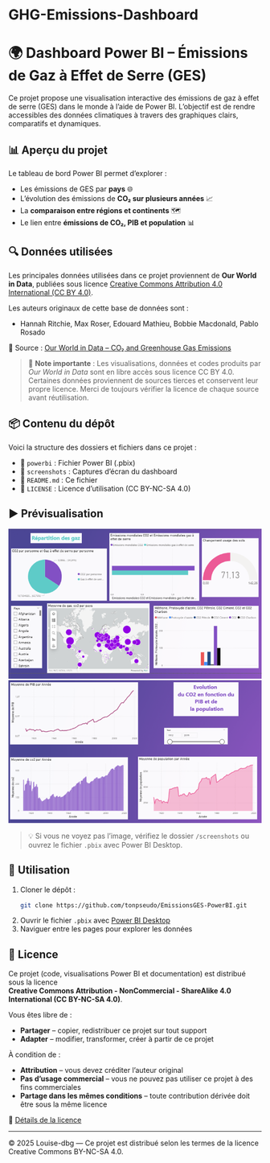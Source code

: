 # GHG-Emissions-Dashboard

# 🌍 Dashboard Power BI – Émissions de Gaz à Effet de Serre (GES)

Ce projet propose une visualisation interactive des émissions de gaz à effet de serre (GES) dans le monde à l’aide de Power BI. L’objectif est de rendre accessibles des données climatiques à travers des graphiques clairs, comparatifs et dynamiques.

## 📊 Aperçu du projet

Le tableau de bord Power BI permet d’explorer :

- Les émissions de GES par **pays** 🌐  
- L’évolution des émissions de **CO₂ sur plusieurs années** 📈  
- La **comparaison entre régions et continents** 🗺️  
- Le lien entre **émissions de CO₂, PIB et population** 📊  

## 🔍 Données utilisées

Les principales données utilisées dans ce projet proviennent de **Our World in Data**, publiées sous licence [Creative Commons Attribution 4.0 International (CC BY 4.0)](https://creativecommons.org/licenses/by/4.0/).

Les auteurs originaux de cette base de données sont :

- Hannah Ritchie, Max Roser, Edouard Mathieu, Bobbie Macdonald, Pablo Rosado

🔗 Source : [Our World in Data – CO₂ and Greenhouse Gas Emissions](https://ourworldindata.org/co2-and-other-greenhouse-gas-emissions)

> 📌 **Note importante** : Les visualisations, données et codes produits par *Our World in Data* sont en libre accès sous licence CC BY 4.0. Certaines données proviennent de sources tierces et conservent leur propre licence. Merci de toujours vérifier la licence de chaque source avant réutilisation.

## 📦 Contenu du dépôt

Voici la structure des dossiers et fichiers dans ce projet :
  
- 📁 `powerbi` : Fichier Power BI (.pbix)  
- 📁 `screenshots` : Captures d’écran du dashboard  
- 📄 `README.md` : Ce fichier  
- 📄 `LICENSE` : Licence d’utilisation (CC BY-NC-SA 4.0)

## ▶️ Prévisualisation

![Screenshot du dashboard](Repartition_des_gaz.png)
![Screenshot du dashboard](Croissance_temporelle.png)

> 💡 Si vous ne voyez pas l’image, vérifiez le dossier `/screenshots` ou ouvrez le fichier `.pbix` avec Power BI Desktop.

## 🚀 Utilisation

1. Cloner le dépôt :  
   ```bash
   git clone https://github.com/tonpseudo/EmissionsGES-PowerBI.git
   ```
2. Ouvrir le fichier `.pbix` avec [Power BI Desktop](https://powerbi.microsoft.com/)  
3. Naviguer entre les pages pour explorer les données

## 📄 Licence

Ce projet (code, visualisations Power BI et documentation) est distribué sous la licence  
**Creative Commons Attribution - NonCommercial - ShareAlike 4.0 International (CC BY-NC-SA 4.0)**.

Vous êtes libre de :

- **Partager** – copier, redistribuer ce projet sur tout support  
- **Adapter** – modifier, transformer, créer à partir de ce projet

À condition de :

- **Attribution** – vous devez créditer l’auteur original  
- **Pas d’usage commercial** – vous ne pouvez pas utiliser ce projet à des fins commerciales  
- **Partage dans les mêmes conditions** – toute contribution dérivée doit être sous la même licence

🔗 [Détails de la licence](https://creativecommons.org/licenses/by-nc-sa/4.0/)

---

© 2025 Louise-dbg — Ce projet est distribué selon les termes de la licence Creative Commons BY-NC-SA 4.0.
